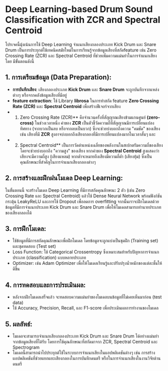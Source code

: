 # Deep Learning-based Drum Sound Classification with ZCR and Spectral Centroid

โปรเจคนี้มุ้งเน้นการใช้ Deep Learning จำแนกเสียงกลองประเภท Kick Drum และ Snare Drum เป็นการประยุกต์ใช้เทคนิคสมัยใหม่ในการเรียนรู้จากข้อมูลเสียงที่สกัดfeature เช่น Zero Crossing Rate (ZCR) และ Spectral Centroid ที่ช่วยเพิ่มความแม่นยำในการจำแนกเสียงโดย มีขั้นตอนดังนี้

## 1.  การเตรียมข้อมูล (Data Preparation):

* **การบันทึกเสียง**: เสียงกลองประเภท **Kick Drum** และ **Snare Drum** จะถูกบันทึกจากแหล่งต่างๆ หรือจากคลังข้อมูลเสียงที่มีอยู่
* **feature extraction**: ใช้ Library **librosa** ในการทำสกัด feature **Zero Crossing Rate (ZCR)** และ **Spectral Centroid** เพื่อสร้างฟีเจอร์จากเสียง
*   1. Zero Crossing Rate (ZCR)** คือจำนวนครั้งที่สัญญาณเสียงข้ามแกนศูนย์ **(zero-cross)** ในช่วงเวลาหนึ่ง ค่าของ **ZCR** เป็นตัวชี้วัดความถี่ที่สัญญาณมีการเปลี่ยนแปลงทิศทาง (จากบวกเป็นลบ หรือจากลบเป็นบวก) ซึ่งจะช่วยบ่งบอกถึงความ "คมชัด" ของเสียง เช่น เสียงที่มี **ZCR** สูงอาจบ่งบอกถึงเสียงกลองที่มีการเปลี่ยนแปลงมากในเวลาสั้นๆ และ
*   2. Spectral Centroid** เป็นการวัดตำแหน่งเฉลี่ยของพลังงานในสเปกตรัมความถี่ของเสียง โดยจะช่วยบ่งบอกถึง "ความสูง" ของเสียง หากค่าของ **Spectral Centroid** สูงแสดงว่าเสียงจะมีความถี่สูง (เสียงแหลม) หากต่ำจะหมายถึงเสียงมีความถี่ต่ำ (เสียงทุ้ม) ซึ่งเป็นคุณลักษณะที่สำคัญในการจำแนกเสียงกลองต่างๆ

## 2. การสร้างและฝึกฝนโมเดล Deep Learning:
ในขั้นตอนนี้ จะสร้างโมเดล Deep Learning ที่มีการสกัดคุณลักษณะ 2 ตัว (เช่น Zero Crossing Rate และ Spectral Centroid) แล้วใช้ Dense Neural Network พร้อมฟังก์ชันกระตุ้น LeakyReLU และการใช้ Dropout เพื่อลดการ overfitting จากนั้นเราจะฝึกโมเดลด้วยข้อมูลที่มีการจำแนกประเภท Kick Drum และ Snare Drum เพื่อให้โมเดลสามารถทำนายประเภทของเสียงกลองได้

## 3. การฝึกโมเดล:
* ใช้ข้อมูลที่มีการสกัดคุณลักษณะเพื่อฝึกโมเดล โดยข้อมูลจะถูกแบ่งเป็นชุดฝึก (Training set) และชุดทดสอบ (Test set)
* Loss Function: ใช้ Categorical Crossentropy ซึ่งเหมาะสมสำหรับปัญหาการจำแนกประเภท (classification) แบบหลายประเภท
* Optimizer: เช่น Adam Optimizer เพื่อให้โมเดลเรียนรู้และปรับปรุงน้ำหนักของแต่ละชั้นให้ดีขึ้น

## 4. การทดสอบและการประเมินผล:
* หลังจากฝึกโมเดลเสร็จแล้ว จะทดสอบความแม่นยำของโมเดลบนข้อมูลที่ไม่เคยเห็นมาก่อน (test data)
* ใช้ Accuracy, Precision, Recall, และ F1-score เพื่อประเมินผลการทำงานของโมเดล

## 5. ผลลัพธ์:
* โมเดลจะสามารถจำแนกเสียงกลองประเภท Kick Drum และ Snare Drum ได้อย่างแม่นยำจากข้อมูลเสียงที่ได้รับ โดยการใช้คุณลักษณะที่สกัดมาจาก ZCR, Spectral Centroid และ Spectrogram
* โมเดลนี้สามารถนำไปประยุกต์ใช้ในระบบการจำแนกเสียงในแอปพลิเคชันต่างๆ เช่น การสร้างแอปพลิเคชันที่ช่วยแยกแยะเสียงกลองในการบันทึกดนตรี หรือในการจำแนกเสียงในงานวิจัยด้านดนตรี
